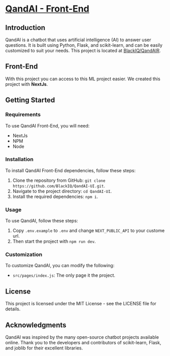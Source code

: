 # [QandAI - Front-End](https://chat.amirhossein.info)

## Introduction

QandAI is a chatbot that uses artificial intelligence (AI) to answer user questions. It is built using Python, Flask, and scikit-learn, and can be easily customized to suit your needs. This project is located at [BlackIQ/QandAIR](https://github.com/BlackIQ/QandAI).

## Front-End

With this project you can access to this ML project easier. We created this project with **NextJs**.

## Getting Started

### Requirements

To use QandAI Front-End, you will need:

- NextJs
- NPM
- Node

### Installation

To install QandAI Front-End dependencies, follow these steps:

1. Clone the repository from GitHub: `git clone https://github.com/BlackIQ/QandAI-UI.git`.
2. Navigate to the project directory: `cd QandAI-UI`.
3. Install the required dependencies: `npm i`.

### Usage

To use QandAI, follow these steps:

1. Copy `.env.example` to `.env` and change `NEXT_PUBLIC_API` to your custome url.
2. Then start the project with `npm run dev`.

### Customization

To customize QandAI, you can modify the following:

- `src/pages/index.js`: The only page it the project.

## License

This project is licensed under the MIT License - see the LICENSE file for details.

## Acknowledgments

QandAI was inspired by the many open-source chatbot projects available online. Thank you to the developers and contributors of scikit-learn, Flask, and joblib for their excellent libraries.
